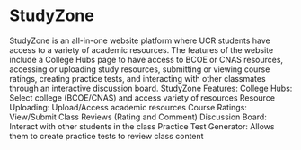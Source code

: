 # StudyZone

StudyZone is an all-in-one website platform where UCR students have access to a variety of academic resources. The features of the website include a College Hubs page to have access to BCOE or CNAS resources, accessing or uploading study resources, submitting or viewing course ratings, creating practice tests, and interacting with other classmates through an interactive discussion board. 
StudyZone Features: 
College Hubs: Select college (BCOE/CNAS) and access variety of resources
Resource Uploading: Upload/Access academic resources
Course Ratings: View/Submit Class Reviews (Rating and Comment)
Discussion Board: Interact with other students in the class
Practice Test Generator: Allows them to create practice tests to review class content 


